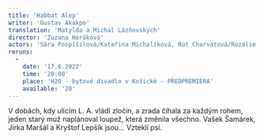 ```yaml
---
title: 'Habbat Alep'
writer: 'Gustav Akakpo'
translation: 'Matylda a Michal Lázňovských'
director: 'Zuzana Horáková'
actors: 'Sára Pospíšilová/Kateřina Michalíková, Rút Charvátová/Rozálie Matulová, Ema Zelená, Prokop Košař, Matěj Podlešák, Danny Spiess, Michael Rádl, Jakub Brunclík, Jáchym Dimov'
reruns:
  -  
    date: '17.6.2022'
    time: '20:00'
    place: 'H2O - bytové divadlo v Košické - PŘEDPREMIÉRA'
    available: '20'
---
```

V dobách, kdy ulicím L. A. vládl zločin, a zrada číhala za každým rohem, jeden starý muž naplánoval loupež, která změnila všechno. Vašek Šamárek, Jirka Maršál a Kryštof Lepšík jsou... Vzteklí psi.
